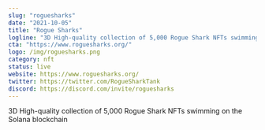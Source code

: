 ```yaml
---
slug: "roguesharks"
date: "2021-10-05"
title: "Rogue Sharks"
logline: "3D High-quality collection of 5,000 Rogue Shark NFTs swimming on the Solana blockchain "
cta: "https://www.roguesharks.org/"
logo: /img/roguesharks.png
category: nft
status: live
website: https://www.roguesharks.org/
twitter: https://twitter.com/RogueSharkTank
discord: https://discord.com/invite/roguesharks
---
```


3D High-quality collection of 5,000 Rogue Shark NFTs swimming on the Solana blockchain 
